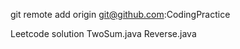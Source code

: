 git remote add origin git@github.com:<username>CodingPractice

Leetcode solution
TwoSum.java
Reverse.java
